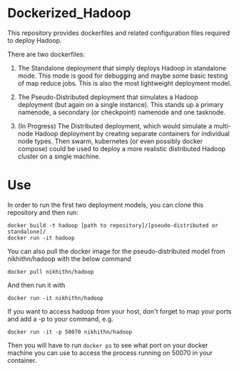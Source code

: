 # Dockerized_Hadoop

This repository provides dockerfiles and related configuration files required to deploy Hadoop. 

There are two dockerfiles:
1. The Standalone deployment that simply deploys Hadoop in standalone mode.  This mode is good for debugging and maybe some basic testing of map reduce jobs.  This is also the most lightweight deployment model.

2. The Pseudo-Distributed deployment that simulates a Hadoop deployment (but again on a single instance).  This stands up a primary namenode, a secondary (or checkpoint) namenode and one tasknode.  

3. (In Progress) The Distributed deployment, which would simulate a multi-node Hadoop deployment by creating separate containers for individual node types.  Then swarm, kubernetes (or even possibly docker compose) could be used to deploy a more realistic distributed Hadoop cluster on a single machine. 

# Use

In order to run the first two deployment models, you can clone this repository and then run:    
```
docker build -t hadoop [path to repository]/[pseudo-distributed or standalone]/    
docker run -it hadoop   
```

You can also pull the docker image for the pseudo-distributed model from nikhithn/hadoop with the below command   
```
docker pull nikhithn/hadoop   
```
And then run it with   
```
docker run -it nikhithn/hadoop   
```

If you want to access hadoop from your host, don't forget to map your ports and add a -p to your command, e.g.
```
docker run -it -p 50070 nikhithn/hadoop
```
Then you will have to run ```docker ps``` to see what port on your docker machine you can use to access the process running on 50070 in your container.  
